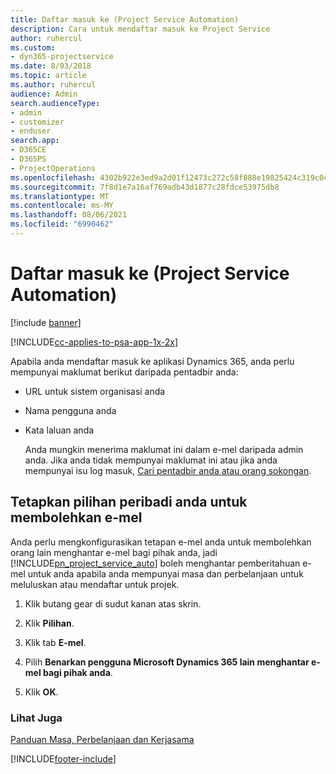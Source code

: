 ```yaml
---
title: Daftar masuk ke (Project Service Automation)
description: Cara untuk mendaftar masuk ke Project Service
author: ruhercul
ms.custom:
- dyn365-projectservice
ms.date: 8/03/2018
ms.topic: article
ms.author: ruhercul
audience: Admin
search.audienceType:
- admin
- customizer
- enduser
search.app:
- D365CE
- D365PS
- ProjectOperations
ms.openlocfilehash: 4302b922e3ed9a2d01f12473c272c58f888e19825424c319c0c49b80e79a8bea
ms.sourcegitcommit: 7f8d1e7a16af769adb43d1877c28fdce53975db8
ms.translationtype: MT
ms.contentlocale: ms-MY
ms.lasthandoff: 08/06/2021
ms.locfileid: "6990462"
---
```

# <a name="sign-in-to-project-service-automation"></a>Daftar masuk ke (Project Service Automation)

[!include [banner](../includes/psa-now-project-operations.md)]

[!INCLUDE[cc-applies-to-psa-app-1x-2x](../includes/cc-applies-to-psa-app-1x-2x.md)]

Apabila anda mendaftar masuk ke aplikasi Dynamics 365, anda perlu mempunyai maklumat berikut daripada pentadbir anda:  
  
- URL untuk sistem organisasi anda  
  
- Nama pengguna anda  
  
- Kata laluan anda  
  
  Anda mungkin menerima maklumat ini dalam e-mel daripada admin anda. Jika anda tidak mempunyai maklumat ini atau jika anda mempunyai isu log masuk, [Cari pentadbir anda atau orang sokongan](/dynamics365/customerengagement/on-premises/basics/find-administrator-support).  
  
## <a name="set-your-personal-options-to-allow-email"></a>Tetapkan pilihan peribadi anda untuk membolehkan e-mel  
 Anda perlu mengkonfigurasikan tetapan e-mel anda untuk membolehkan orang lain menghantar e-mel bagi pihak anda, jadi [!INCLUDE[pn_project_service_auto](../includes/pn-project-service-auto.md)] boleh menghantar pemberitahuan e-mel untuk anda apabila anda mempunyai masa dan perbelanjaan untuk meluluskan atau mendaftar untuk projek.  
  
1.  Klik butang gear di sudut kanan atas skrin.  
  
2.  Klik **Pilihan**.  
  
3.  Klik tab **E-mel**.  
  
4.  Pilih **Benarkan pengguna Microsoft Dynamics 365 lain menghantar e-mel bagi pihak anda**.  
  
5.  Klik **OK**.  
  
### <a name="see-also"></a>Lihat Juga  
 [Panduan Masa, Perbelanjaan dan Kerjasama](../psa/time-expense-collaboration-guide.md)


[!INCLUDE[footer-include](../includes/footer-banner.md)]